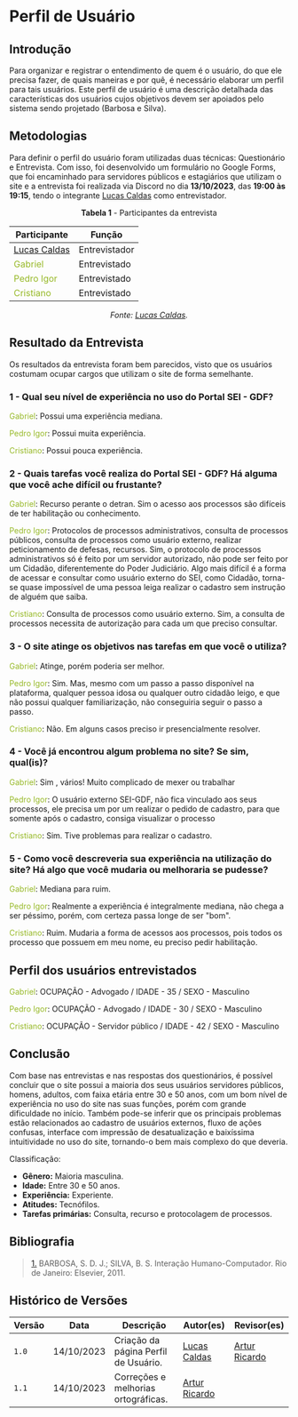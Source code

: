 # Perfil de Usuário

## Introdução

Para organizar e registrar o entendimento de quem é o usuário, do que ele precisa fazer, de quais maneiras e por quê, é necessário elaborar um perfil para tais usuários. Este perfil de usuário é uma descrição detalhada das características dos usuários cujos objetivos devem ser apoiados pelo sistema sendo projetado (Barbosa e Silva).

## Metodologias

Para definir o perfil do usuário foram utilizadas duas técnicas: Questionário e Entrevista. Com isso, foi desenvolvido um formulário no Google Forms, que foi encaminhado para servidores públicos e estagiários que utilizam o site e a entrevista foi realizada via Discord no dia **13/10/2023**, das **19:00 às 19:15**, tendo o integrante [Lucas Caldas](https://github.com/lucascaldasb) como entrevistador.

<center>

**Tabela 1** - Participantes da entrevista

| Participante                                      | Função        |
| ------------------------------------------------- | ------------- |
| [Lucas Caldas](https://github.com/lucascaldasb)   | Entrevistador |
| <span style = "color: #97b927"> Gabriel</span>    | Entrevistado  |
| <span style = "color: #97b927"> Pedro Igor</span> | Entrevistado  |
| <span style = "color: #97b927"> Cristiano</span>  | Entrevistado  |

_Fonte: [Lucas Caldas](https://github.com/lucascaldasb)._

</center>

## Resultado da Entrevista

Os resultados da entrevista foram bem parecidos, visto que os usuários costumam ocupar cargos que utilizam o site de forma semelhante.

### 1 - Qual seu nível de experiência no uso do Portal SEI - GDF?

<span style = "color: #97b927"> Gabriel</span>: Possui uma experiência mediana.

<span style = "color: #97b927">Pedro Igor</span>: Possui muita experiência.

<span style = "color: #97b927">Cristiano</span>: Possui pouca experiência.

### 2 - Quais tarefas você realiza do Portal SEI - GDF? Há alguma que você ache difícil ou frustante?

<span style = "color: #97b927"> Gabriel</span>: Recurso perante o detran. Sim o acesso aos processos são difíceis de ter habilitação ou conhecimento.

<span style = "color: #97b927">Pedro Igor</span>: Protocolos de processos administrativos, consulta de processos públicos, consulta de processos como usuário externo, realizar peticionamento de defesas, recursos. Sim, o protocolo de processos administrativos só é feito por um servidor autorizado, não pode ser feito por um Cidadão, diferentemente do Poder Judiciário. Algo mais difícil é a forma de acessar e consultar como usuário externo do SEI, como Cidadão, torna-se quase impossível de uma pessoa leiga realizar o cadastro sem instrução de alguém que saiba.

<span style = "color: #97b927">Cristiano</span>: Consulta de processos como usuário externo. Sim, a consulta de processos necessita de autorização para cada um que preciso consultar.

### 3 - O site atinge os objetivos nas tarefas em que você o utiliza?

<span style = "color: #97b927"> Gabriel</span>: Atinge, porém poderia ser melhor.

<span style = "color: #97b927">Pedro Igor</span>: Sim. Mas, mesmo com um passo a passo disponível na plataforma, qualquer pessoa idosa ou qualquer outro cidadão leigo, e que não possui qualquer familiarização, não conseguiria seguir o passo a passo.

<span style = "color: #97b927">Cristiano</span>: Não. Em alguns casos preciso ir presencialmente resolver.

### 4 - Você já encontrou algum problema no site? Se sim, qual(is)?

<span style = "color: #97b927"> Gabriel</span>: Sim , vários! Muito complicado de mexer ou trabalhar

<span style = "color: #97b927">Pedro Igor</span>: O usuário externo SEI-GDF, não fica vinculado aos seus processos, ele precisa um por um realizar o pedido de cadastro, para que somente após o cadastro, consiga visualizar o processo

<span style = "color: #97b927">Cristiano</span>: Sim. Tive problemas para realizar o cadastro.

### 5 - Como você descreveria sua experiência na utilização do site? Há algo que você mudaria ou melhoraria se pudesse?

<span style = "color: #97b927"> Gabriel</span>: Mediana para ruim.

<span style = "color: #97b927">Pedro Igor</span>: Realmente a experiência é integralmente mediana, não chega a ser péssimo, porém, com certeza passa longe de ser "bom".

<span style = "color: #97b927">Cristiano</span>: Ruim. Mudaria a forma de acessos aos processos, pois todos os processo que possuem em meu nome, eu preciso pedir habilitação.

## Perfil dos usuários entrevistados

<span style = "color: #97b927"> Gabriel</span>: OCUPAÇÃO - Advogado / IDADE - 35 / SEXO - Masculino

<span style = "color: #97b927">Pedro Igor</span>: OCUPAÇÃO - Advogado / IDADE - 30 / SEXO - Masculino

<span style = "color: #97b927">Cristiano</span>: OCUPAÇÃO - Servidor público / IDADE - 42 / SEXO - Masculino

## Conclusão

Com base nas entrevistas e nas respostas dos questionários, é possível concluir que o site possui a maioria dos seus usuários servidores públicos, homens, adultos, com faixa etária entre 30 e 50 anos, com um bom nível de experiência no uso do site nas suas funções, porém com grande dificuldade no início. Também pode-se inferir que os principais problemas estão relacionados ao cadastro de usuários externos, fluxo de ações confusas, interface com impressão de desatualização e baixíssima intuitividade no uso do site, tornando-o bem mais complexo do que deveria.

Classificação:

- **Gênero:** Maioria masculina.
- **Idade:** Entre 30 e 50 anos.
- **Experiência:** Experiente.
- **Atitudes:** Tecnófilos.
- **Tarefas primárias:** Consulta, recurso e protocolagem de processos.

## Bibliografia

> <a id="REF1" href="#anchor_1">1.</a> BARBOSA, S. D. J.; SILVA, B. S. Interação Humano-Computador. Rio de Janeiro: Elsevier, 2011.

## Histórico de Versões

| Versão | Data       | Descrição                            | Autor(es)                                           | Revisor(es) |
| ------ | ---------- | ------------------------------------ | --------------------------------------------------- | ----------- |
| `1.0`  | 14/10/2023 | Criação da página Perfil de Usuário. | [Lucas Caldas](https://github.com/lucascaldasb)     | [Artur Ricardo](https://github.com/algorithmorphic) |
| `1.1`  | 14/10/2023 | Correções e melhorias ortográficas.  | [Artur Ricardo](https://github.com/algorithmorphic) ||
